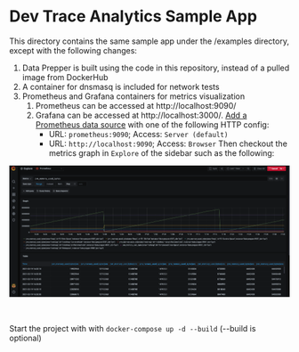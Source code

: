 # Dev Trace Analytics Sample App
This directory contains the same sample app under the /examples directory, except with the following changes:
1. Data Prepper is built using the code in this repository, instead of a pulled image from DockerHub
2. A container for dnsmasq is included for network tests
3. Prometheus and Grafana containers for metrics visualization
   1. Prometheus can be accessed at http://localhost:9090/
   2. Grafana can be accessed at http://localhost:3000/. [Add a Prometheus data source](https://prometheus.io/docs/visualization/grafana/) 
   with one of the following HTTP config:
        - URL: `prometheus:9090`; Access: `Server (default)`
        - URL: `http://localhost:9090`; Access: `Browser`
   Then checkout the metrics graph in `Explore` of the sidebar such as the following: 

![grafana_metrics_sample](images/grafana_metrics_sample.png)

<br />

Start the project with with `docker-compose up -d --build` (--build is optional)


 